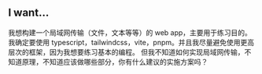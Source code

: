 
## I want...
我想构建一个局域网传输（文件，文本等等）的 web app，主要用于练习目的。
我确定要使用 typescript，tailwindcss，vite，pnpm。并且我尽量避免使用更高层次的框架，因为我想要练习基本的编程。
但我不知道如何实现局域网传输，不知道原理，不知道应该做哪些部分，你有什么建议的实施方案吗？
